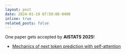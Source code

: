 ```yaml
---
layout: post
date: 2024-01-19 07:59:00-0400
inline: true
related_posts: false
---
```


One paper gets accepted by <strong>AISTATS 2025</strong>!
<ul>
    <li><a href="https://proceedings.mlr.press/v238/li24f/li24f.pdf">Mechanics of next token prediction with self-attention</a></li>
</ul>
